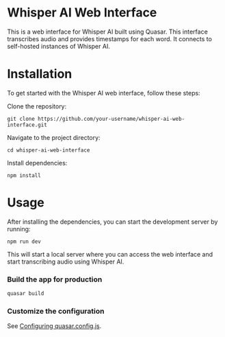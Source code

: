 # Whisper AI Web Interface

This is a web interface for Whisper AI built using Quasar. This interface transcribes audio and provides timestamps for each word. It connects to self-hosted instances of Whisper AI.

# Installation

To get started with the Whisper AI web interface, follow these steps:



Clone the repository:

```
git clone https://github.com/your-username/whisper-ai-web-interface.git
```

Navigate to the project directory:

```
cd whisper-ai-web-interface
```

Install dependencies:

```
npm install
```

# Usage

After installing the dependencies, you can start the development server by running:

```
npm run dev
```

This will start a local server where you can access the web interface and start transcribing audio using Whisper AI.




### Build the app for production
```bash
quasar build
```

### Customize the configuration
See [Configuring quasar.config.js](https://v2.quasar.dev/quasar-cli-vite/quasar-config-js).
